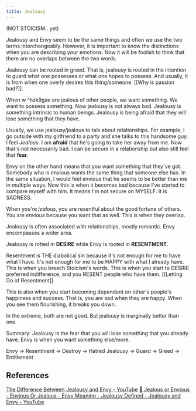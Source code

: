 ```yaml
---
title: Jealousy
---
```


(NOT STOICISM.. yet)

Jealousy and Envy seem to be the same things and often we use the two terms interchangeably. However, it is important to know the distinctions when you are describing your emotions. Now it will be foolish to think that there are no overlaps between the two words.

Jealousy can be rooted in greed. That is, jealousy is rooted in the intention to guard what one possesses or what one hopes to possess. And usually, it is from when one overly desires this thing/someone. [[Why is passion bad?]]. 

When w ^hzk9gae are jealous of other people, we want something. We want to possess something. Now jealousy is not always bad. Jealousy is something intrinsic to human beings. Jealousy is being afraid that they will lose something that they have.

Usually, we use jealousy/jealous to talk about relationships. For example, I go outside with my girlfriend to a party and she talks to this handsome guy. I feel *Jealous*. I am **afraid** that he's going to take her away from me. Now that's not necessarily bad. I can be secure in a relationship but also still feel that **fear**. 

Envy on the other hand means that you want something that they've got. Somebody who is envious wants the same thing that someone else has. In the same situation, I would feel envious that he seems to be better than me in multiple ways. Now this is when it becomes bad because I've started to compare myself with him. It means I'm not secure on MYSELF. It is SADNESS. 

When you're *jealous*, you are resentful about the good fortune of others. You are *envious* because you want that as well. This is when they overlap.

Jealousy is often associated with relationships, mostly romantic. Envy encompasses a wider area. 

Jealousy is rotted in **DESIRE** while Envy is rooted in **RESENTMENT**.

Resentment is THE diabolical sin because it's not enough for me to have what I have. It's not enough for me to be HAPPY with what I already have. This is when you breach Stoicism's words. This is when you start to DESIRE preferred indifference, and you RESENT people who have them. [[Letting Go of Resentment]]

This is also when you start becoming dependent on other's people's happiness and success. That is, you are sad when they are happy. When you see them flourishing, it breaks you down.

In the extreme, both are not good. But jealousy is marginally better than one. 

Summary: Jealousy is the fear that you will lose something that you already have. Envy is when you want something else/more.

Envy → Resentment → Destroy → Hatred
Jealousy → Guard → Greed → Entitlement
## References
[The Difference Between Jealousy and Envy - YouTube](https://www.youtube.com/watch?v=WW_H_j7xtWs)
[🔵 Jealous or Envious - Envious Or Jealous - Envy Meaning - Jealousy Defined - Jealousy and Envy - YouTube](https://www.youtube.com/watch?v=wiDP8xrS4d4)
